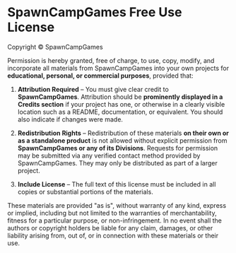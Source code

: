 # SpawnCampGames Free Use License

Copyright © SpawnCampGames

Permission is hereby granted, free of charge, to use, copy, modify, and incorporate all materials from SpawnCampGames into your own projects for **educational, personal, or commercial purposes**, provided that:

1. **Attribution Required** – You must give clear credit to **SpawnCampGames**. Attribution should be **prominently displayed in a Credits section** if your project has one, or otherwise in a clearly visible location such as a README, documentation, or equivalent. You should also indicate if changes were made.

2. **Redistribution Rights** – Redistribution of these materials **on their own or as a standalone product** is not allowed without explicit permission from **SpawnCampGames or any of its Divisions**. Requests for permission may be submitted via any verified contact method provided by SpawnCampGames. They may only be distributed as part of a larger project.

3. **Include License** – The full text of this license must be included in all copies or substantial portions of the materials.

These materials are provided "as is", without warranty of any kind, express or implied, including but not limited to the warranties of merchantability, fitness for a particular purpose, or non-infringement. In no event shall the authors or copyright holders be liable for any claim, damages, or other liability arising from, out of, or in connection with these materials or their use.
